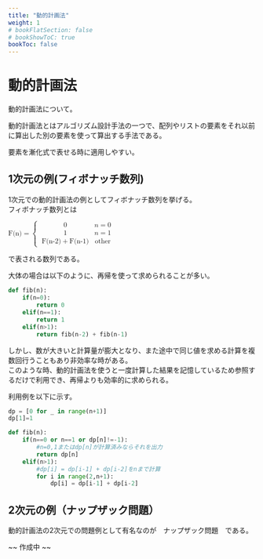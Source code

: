 ```yaml
---
title: "動的計画法"
weight: 1
# bookFlatSection: false
# bookShowToC: true
bookToc: false
---
```


# 動的計画法

動的計画法について。

動的計画法とはアルゴリズム設計手法の一つで、配列やリストの要素をそれ以前に算出した別の要素を使って算出する手法である。

要素を漸化式で表せる時に適用しやすい。  

## 1次元の例(フィボナッチ数列)

1次元での動的計画法の例としてフィボナッチ数列を挙げる。  
フィボナッチ数列とは  

<math>
<msub>
    <mi>F(n)</mi> 
</msub>
<mo>=</mo>
<mrow>
    <mo rspace="0.25em">{</mo>
    <mtable columnalign="left" columnspacing="0.5em">
        <mtr>
            <mtd><mn>0</mn></mtd>
            <mtd>
                <mi>n</mi>
                <mo>=</mo>
                <mn>0</mn>
            </mtd>
        </mtr>
        <mtr>
            <mtd><mn>1</mn></mtd>
            <mtd>
                <mi>n</mi>
                <mo>=</mo>
                <mn>1</mn>
            </mtd>
        </mtr>
        <mtr>
            <mtd>
                    <mi>F(n-2)</mi> 
                <mo>+</mo>
                    <mi>F(n-1)</mi> 
            </mtd>
            <mtd>
                <mtext>other</mtext>
            </mtd>
        </mtr>
</mrow>
</math>

で表される数列である。

大体の場合は以下のように、再帰を使って求められることが多い。

```python
def fib(n):
    if(n=0):
        return 0
    elif(n==1):
        return 1
    elif(n>1):
        return fib(n-2) + fib(n-1)
```

しかし、数が大きいと計算量が膨大となり、また途中で同じ値を求める計算を複数回行うこともあり非効率な時がある。  
このような時、動的計画法を使うと一度計算した結果を記憶しているため参照するだけで利用でき、再帰よりも効率的に求められる。  

利用例を以下に示す。  

```python
dp = [0 for _ in range(n+1)]
dp[1]=1

def fib(n):
    if(n==0 or n==1 or dp[n]!=-1):
        #n=0,1またはdp[n]が計算済みならそれを出力
        return dp[n]
    elif(n>1):
        #dp[i] = dp[i-1] + dp[i-2]をnまで計算
        for i in range(2,n+1):
            dp[i] = dp[i-1] + dp[i-2]
```


## 2次元の例（ナップザック問題）

動的計画法の2次元での問題例として有名なのが　ナップザック問題　である。  


~~ 作成中 ~~
